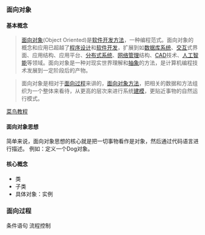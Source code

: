 
### 面向对象

#### 基本概念

> [面向对象](https://baike.baidu.com/item/%E9%9D%A2%E5%90%91%E5%AF%B9%E8%B1%A1/2262089?fr=ge_ala)(Object Oriented)是[软件开发方法](https://baike.baidu.com/item/%E8%BD%AF%E4%BB%B6%E5%BC%80%E5%8F%91%E6%96%B9%E6%B3%95/971447?fromModule=lemma_inlink)，一种编程范式。面向对象的概念和应用已超越了[程序设计](https://baike.baidu.com/item/%E7%A8%8B%E5%BA%8F%E8%AE%BE%E8%AE%A1/223952?fromModule=lemma_inlink)和[软件开发](https://baike.baidu.com/item/%E8%BD%AF%E4%BB%B6%E5%BC%80%E5%8F%91/3448966?fromModule=lemma_inlink)，扩展到如[数据库系统](https://baike.baidu.com/item/%E6%95%B0%E6%8D%AE%E5%BA%93%E7%B3%BB%E7%BB%9F/215176?fromModule=lemma_inlink)、[交互](https://baike.baidu.com/item/%E4%BA%A4%E4%BA%92/6964417?fromModule=lemma_inlink)式界面、应用结构、应用平台、[分布式系统](https://baike.baidu.com/item/%E5%88%86%E5%B8%83%E5%BC%8F%E7%B3%BB%E7%BB%9F/4905336?fromModule=lemma_inlink)、[网络管理](https://baike.baidu.com/item/%E7%BD%91%E7%BB%9C%E7%AE%A1%E7%90%86/5903609?fromModule=lemma_inlink)结构、[CAD](https://baike.baidu.com/item/CAD/990?fromModule=lemma_inlink)技术、[人工智能](https://baike.baidu.com/item/%E4%BA%BA%E5%B7%A5%E6%99%BA%E8%83%BD/9180?fromModule=lemma_inlink)等领域。面向对象是一种对现实世界理解和[抽象](https://baike.baidu.com/item/%E6%8A%BD%E8%B1%A1/9021828?fromModule=lemma_inlink)的方法，是计算机编程技术发展到一定阶段后的产物。

> 面向对象是相对于[面向过程](https://baike.baidu.com/item/%E9%9D%A2%E5%90%91%E8%BF%87%E7%A8%8B/9957246?fromModule=lemma_inlink)来讲的，[面向对象方法](https://baike.baidu.com/item/%E9%9D%A2%E5%90%91%E5%AF%B9%E8%B1%A1%E6%96%B9%E6%B3%95/216078?fromModule=lemma_inlink)，把相关的数据和方法组织为一个整体来看待，从更高的层次来进行系统[建模](https://baike.baidu.com/item/%E5%BB%BA%E6%A8%A1/814831?fromModule=lemma_inlink)，更贴近事物的自然运行模式。


[菜鸟教程](https://www.runoob.com/python3/python3-class.html)

#### 面向对象思想

简单来说，面向对象思想的核心就是把一切事物看作是对象，然后通过代码语言进行描述。
例如：定义一个Dog对象。

#### 核心概念

- 类
- 子类
- 具体对象：实例


### 面向过程

 条件语句
 流程控制
